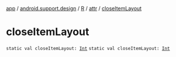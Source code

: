 [app](../../../index.md) / [android.support.design](../../index.md) / [R](../index.md) / [attr](index.md) / [closeItemLayout](.)

# closeItemLayout

`static val closeItemLayout: `[`Int`](https://kotlinlang.org/api/latest/jvm/stdlib/kotlin/-int/index.html)
`static val closeItemLayout: `[`Int`](https://kotlinlang.org/api/latest/jvm/stdlib/kotlin/-int/index.html)